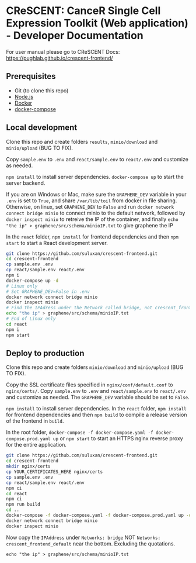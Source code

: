 # CReSCENT: CanceR Single Cell Expression Toolkit (Web application) - Developer Documentation
For user manual please go to CReSCENT Docs: https://pughlab.github.io/crescent-frontend/


## Prerequisites
- Git (to clone this repo)
- [Node.js](https://nodejs.org/)
- [Docker](https://docs.docker.com/v17.09/engine/installation/)
- [docker-compose](https://docs.docker.com/compose/install/)

## Local development
Clone this repo and create folders `results`, `minio/download` and `minio/upload` (BUG TO FIX).

Copy `sample.env` to `.env` and `react/sample.env` to `react/.env` and customize as needed.

`npm install` to install server dependencies.
`docker-compose up` to start the server backend.

If you are on Windows or Mac, make sure the `GRAPHENE_DEV` variable in your `.env` is set to `True`, and share `/var/lib/toil` from docker in file sharing. Otherwise, on linux, set `GRAPHENE_DEV` to `False` and run `docker network connect bridge minio` to connect minio to the default network, followed by `docker inspect minio` to retreive the IP of the container, and finally `echo "the ip" > graphene/src/schema/minioIP.txt` to give graphene the IP

In the `react` folder, `npm install` for frontend dependencies and then `npm start` to start a React development server.

```bash
git clone https://github.com/suluxan/crescent-frontend.git
cd crescent-frontend
cp sample.env .env
cp react/sample.env react/.env
npm i
docker-compose up -d
# Linux only
# Set GRAPHENE_DEV=False in .env
docker network connect bridge minio
docker inspect minio
# Find the IPAdress under the Network called bridge, not crescent_frontend_default
echo "the ip" > graphene/src/schema/minioIP.txt
# End of Linux only
cd react
npm i
npm start
```

## Deploy to production
Clone this repo and create folders `minio/download` and `minio/upload` (BUG TO FIX).

Copy the SSL certificate files specified in `nginx/conf/default.conf` to `nginx/certs/`.
Copy `sample.env` to `.env` and `react/sample.env` to `react/.env` and customize as needed. The `GRAPHENE_DEV` variable should be set to `False`.

`npm install` to install server dependencies.
In the `react` folder, `npm install` for frontend dependencies and then `npm build` to compile a release version of the frontend in `build`.

In the root folder, `docker-compose -f docker-compose.yaml -f docker-compose.prod.yaml up` or `npm start` to start an HTTPS nginx reverse proxy for the entire application.

```bash
git clone https://github.com/suluxan/crescent-frontend.git
cd crescent-frontend
mkdir nginx/certs
cp YOUR_CERTIFICATES_HERE nginx/certs
cp sample.env .env
cp react/sample.env react/.env
npm ci
cd react
npm ci
npm run build
cd ..
docker-compose -f docker-compose.yaml -f docker-compose.prod.yaml up -d 
docker network connect bridge minio
docker inspect minio
```
Now copy the `IPAddress` under `Networks: bridge` NOT `Networks: crescent_frontend_default` near the bottom. Excluding the quotations.
```
echo "the ip" > graphene/src/schema/minioIP.txt
```
